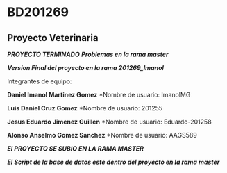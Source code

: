 # BD201269
## Proyecto Veterinaria

***PROYECTO TERMINADO***
***Problemas en la rama master***

***Version Final del proyecto en la rama 201269_Imanol***

Integrantes de equipo:

**Daniel Imanol Martinez Gomez**        *Nombre de usuario:  ImanolMG

**Luis Daniel Cruz Gomez**       *Nombre de usuario: 201255

**Jesus Eduardo Jimenez Guillen**   *Nombre de usuario: Eduardo-201258 





**Alonso Anselmo Gomez Sanchez**    *Nombre de usuario: AAGS589

***El PROYECTO SE SUBIO EN LA RAMA MASTER***


***El Script de la base de datos este dentro del proyecto en la rama master***


